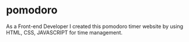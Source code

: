 # pomodoro
As a Front-end Developer I created this pomodoro timer website by using HTML, CSS, JAVASCRIPT for time management.

